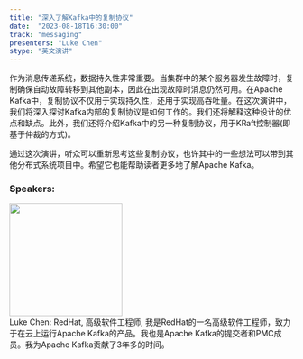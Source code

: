 ```yaml
---
title: "深入了解Kafka中的复制协议"
date:  "2023-08-18T16:30:00" 
track: "messaging"
presenters: "Luke Chen"
stype: "英文演讲"
---
```

作为消息传递系统，数据持久性非常重要。当集群中的某个服务器发生故障时，复制确保自动故障转移到其他副本，因此在出现故障时消息仍然可用。在Apache Kafka中，复制协议不仅用于实现持久性，还用于实现高吞吐量。在这次演讲中，我们将深入探讨Kafka内部的复制协议是如何工作的。我们还将解释这种设计的优点和缺点。此外，我们还将介绍Kafka中的另一种复制协议，用于KRaft控制器(即基于仲裁的方式)。

通过这次演讲，听众可以重新思考这些复制协议，也许其中的一些想法可以带到其他分布式系统项目中。希望它也能帮助读者更多地了解Apache Kafka。
 ### Speakers: 
 <img src="https://img.bagevent.com/resource/20230602/1539258830.jpg" width="200" /><br>Luke Chen: RedHat, 高级软件工程师, 我是RedHat的一名高级软件工程师，致力于在云上运行Apache Kafka的产品。我也是Apache Kafka的提交者和PMC成员。我为Apache Kafka贡献了3年多的时间。
 <br><br>